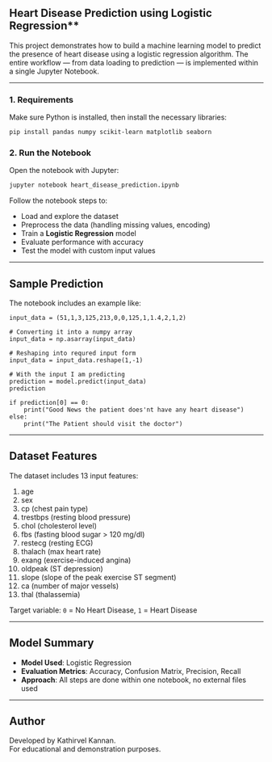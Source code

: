 
## Heart Disease Prediction using Logistic Regression**

This project demonstrates how to build a machine learning model to predict the presence of heart disease using a logistic regression algorithm. The entire workflow — from data loading to prediction — is implemented within a single Jupyter Notebook.

---
### 1. Requirements

Make sure Python is installed, then install the necessary libraries:

```bash
pip install pandas numpy scikit-learn matplotlib seaborn
```

### 2. Run the Notebook

Open the notebook with Jupyter:

```bash
jupyter notebook heart_disease_prediction.ipynb
```

Follow the notebook steps to:

- Load and explore the dataset
- Preprocess the data (handling missing values, encoding)
- Train a **Logistic Regression** model
- Evaluate performance with accuracy
- Test the model with custom input values

---

## Sample Prediction

The notebook includes an example like:

```
input_data = (51,1,3,125,213,0,0,125,1,1.4,2,1,2)

# Converting it into a numpy array
input_data = np.asarray(input_data) 

# Reshaping into requred input form
input_data = input_data.reshape(1,-1) 

# With the input I am predicting 
prediction = model.predict(input_data)
prediction 

if prediction[0] == 0:
    print("Good News the patient does'nt have any heart disease")
else: 
    print("The Patient should visit the doctor")
```

---

## Dataset Features

The dataset includes 13 input features:

1. age
2. sex
3. cp (chest pain type)
4. trestbps (resting blood pressure)
5. chol (cholesterol level)
6. fbs (fasting blood sugar > 120 mg/dl)
7. restecg (resting ECG)
8. thalach (max heart rate)
9. exang (exercise-induced angina)
10. oldpeak (ST depression)
11. slope (slope of the peak exercise ST segment)
12. ca (number of major vessels)
13. thal (thalassemia)

Target variable: `0` = No Heart Disease, `1` = Heart Disease

---

## Model Summary

- **Model Used**: Logistic Regression
- **Evaluation Metrics**: Accuracy, Confusion Matrix, Precision, Recall
- **Approach**: All steps are done within one notebook, no external files used

---

## Author

Developed by Kathirvel Kannan.  
For educational and demonstration purposes.
